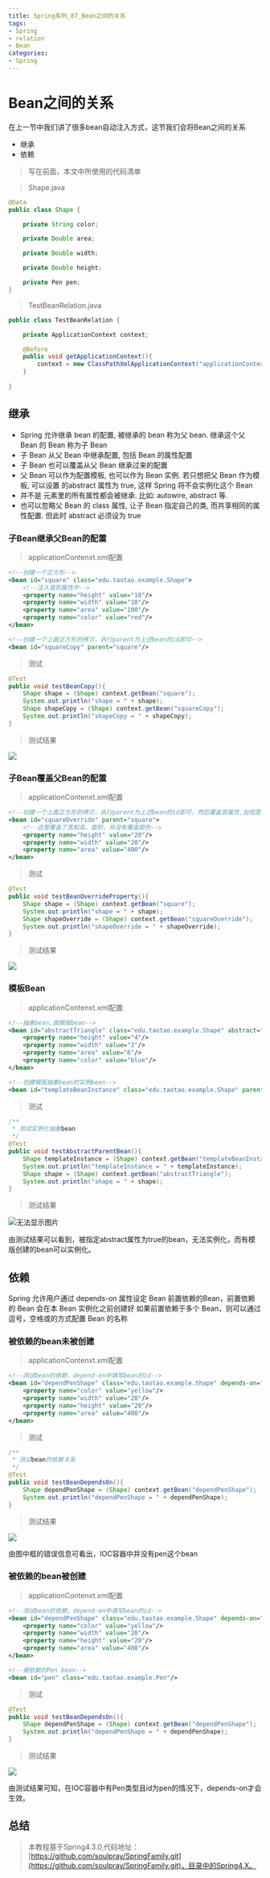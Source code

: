 ```yaml
---
title: Spring系列_07_Bean之间的关系
tags:
- Spring
- relation
- Bean
categories: 
- Spring
---
```


# Bean之间的关系 #

在上一节中我们讲了很多bean自动注入方式，这节我们会将Bean之间的关系

- 继承
- 依赖

>写在前面，本文中所使用的代码清单

>Shape.java

```java
@Data
public class Shape {

    private String color;

    private Double area;

    private Double width;

    private Double height;

	private Pen pen;    
}
```

>TestBeanRelation.java

```java
public class TestBeanRelation {

    private ApplicationContext context;

    @Before
    public void getApplicationContext(){
        context = new ClassPathXmlApplicationContext("applicationContext.xml");
    }
    
}
```

## 继承 ##

- Spring 允许继承 bean 的配置, 被继承的 bean 称为父 bean. 继承这个父 Bean 的 Bean 称为子 Bean
- 子 Bean 从父 Bean 中继承配置, 包括 Bean 的属性配置
- 子 Bean 也可以覆盖从父 Bean 继承过来的配置
- 父 Bean 可以作为配置模板, 也可以作为 Bean 实例. 若只想把父 Bean 作为模板, 可以设置 <bean> 的abstract 属性为 true, 这样 Spring 将不会实例化这个 Bean
- 并不是 <bean> 元素里的所有属性都会被继承. 比如: autowire, abstract 等.
- 也可以忽略父 Bean 的 class 属性, 让子 Bean 指定自己的类, 而共享相同的属性配置. 但此时 abstract 必须设为 true

### 子Bean继承父Bean的配置 ###

>applicationContenxt.xml配置

```xml
<!--创建一个正方形-->
<bean id="square" class="edu.taotao.example.Shape">
    <!--注入值到属性中-->
    <property name="height" value="10"/>
    <property name="width" value="10"/>
    <property name="area" value="100"/>
    <property name="color" value="red"/>
</bean>

<!--创建一个上面正方形的拷贝，执行parent为上述bean的id即可-->
<bean id="squareCopy" parent="square"/>
```

>测试

```java
@Test
public void testBeanCopy(){
    Shape shape = (Shape) context.getBean("square");
    System.out.println("shape = " + shape);
    Shape shapeCopy = (Shape) context.getBean("squareCopy");
    System.out.println("shapeCopy = " + shapeCopy);
}
```

>测试结果

![](https://i.imgur.com/VwxEbNA.png)

### 子Bean覆盖父Bean的配置 ###

>applicationContenxt.xml配置

```xml
<!--创建一个上面正方形的拷贝，执行parent为上述bean的id即可，然后覆盖其属性,加倍宽和高-->
<bean id="squareOverride" parent="square">
    <!--这里覆盖了宽和高，面积，并没有覆盖颜色-->
    <property name="height" value="20"/>
    <property name="width" value="20"/>
    <property name="area" value="400"/>
</bean>
```

>测试

```java
@Test
public void testBeanOverrideProperty(){
    Shape shape = (Shape) context.getBean("square");
    System.out.println("shape = " + shape);
    Shape shapeOverride = (Shape) context.getBean("squareOverride");
    System.out.println("shapeOverride = " + shapeOverride);
}
```

>测试结果

![](https://i.imgur.com/ihV1KEj.png)

### 模板Bean ###

>applicationContenxt.xml配置

```xml
<!--抽象bean,做模版bean-->
<bean id="abstractTriangle" class="edu.taotao.example.Shape" abstract="true">
    <property name="height" value="4"/>
    <property name="width" value="3"/>
    <property name="area" value="6"/>
    <property name="color" value="blue"/>
</bean>

<!--创建模版抽象bean的实例bean-->
<bean id="templateBeanInstance" class="edu.taotao.example.Shape" parent="abstractTriangle"/>
```

>测试

```java
/**
 * 测试实例化抽象bean
 */
@Test
public void testAbstractParentBean(){
    Shape templateInstance = (Shape) context.getBean("templateBeanInstance");
    System.out.println("templateInstance = " + templateInstance);
    Shape shape = (Shape) context.getBean("abstractTriangle");
    System.out.println("shape = " + shape);
}
```

>测试结果

![无法显示图片](https://i.imgur.com/yjYjvK6.png)

由测试结果可以看到，被指定abstract属性为true的bean，无法实例化，而有模版创建的bean可以实例化。

## 依赖 ## 

Spring 允许用户通过 depends-on 属性设定 Bean 前置依赖的Bean，前置依赖的 Bean 会在本 Bean 实例化之前创建好
如果前置依赖于多个 Bean，则可以通过逗号，空格或的方式配置 Bean 的名称

### 被依赖的bean未被创建 ###

>applicationContenxt.xml配置

```xml
<!--测试bean的依赖，depend-on中填写bean的id-->
<bean id="dependPenShape" class="edu.taotao.example.Shape" depends-on="pen">
    <property name="color" value="yellow"/>
    <property name="width" value="20"/>
    <property name="height" value="20"/>
    <property name="area" value="400"/>
</bean>
```

>测试

```java
/**
 * 测试bean的依赖关系
 */
@Test
public void testBeanDependsOn(){
    Shape dependPenShape = (Shape) context.getBean("dependPenShape");
    System.out.println("dependPenShape = " + dependPenShape);
}
```

>测试结果

![](https://i.imgur.com/QRYIi1S.png)

由图中框的错误信息可看出，IOC容器中并没有pen这个bean

### 被依赖的bean被创建 ###

>applicationContenxt.xml配置

```xml
<!--测试bean的依赖，depend-on中填写bean的id-->
<bean id="dependPenShape" class="edu.taotao.example.Shape" depends-on="pen">
    <property name="color" value="yellow"/>
    <property name="width" value="20"/>
    <property name="height" value="20"/>
    <property name="area" value="400"/>
</bean>

<!--被依赖的Pen bean-->
<bean id="pen" class="edu.taotao.example.Pen"/>
```

>测试

```java
@Test
public void testBeanDependsOn(){
    Shape dependPenShape = (Shape) context.getBean("dependPenShape");
    System.out.println("dependPenShape = " + dependPenShape);
}
```

>测试结果

![](https://i.imgur.com/OVESD1t.png)

由测试结果可知，在IOC容器中有Pen类型且id为pen的情况下，depends-on才会生效。

## 总结 ##

>本教程基于Spring4.3.0,代码地址：[https://github.com/soulpray/SpringFamily.git](https://github.com/soulpray/SpringFamily.git)，目录中的Spring4.X。